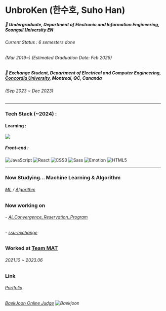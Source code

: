 # UnbroKen (한수호, Suho Han)

##### 🏫 Undergraduate, Department of Electronic and Information Engineering, [Soongsil University](https://ssu.ac.kr/) [EN](https://webtrans.llsollu.com:40443/ezweb/translate?source=KO&target=EN&profileId=0012d8d1-14e0-4237-a6a5-a68bc015f94d&url=https%3A%2F%2Fssu.ac.kr%2Fmain_renewal%2F)

###### Current Status : 6 semesters done

###### (Mar 2019~) (Estimated Graduation Date: Feb 2025)

##### 🏫 Exchange Student, Department of Electrical and Computer Engineering, [Concordia University](https://www.concordia.ca/), Montreal, QC, Cananda

###### (Sep 2023 ~ Dec 2023)

---

### Tech Stack (~2024) :

#### Learning :

![](https://img.shields.io/badge/PyTorch-EE4C2C?style=flat-square&logo=PyTorch&logoColor=white)

##### Front-end :

![JavaScript](https://img.shields.io/badge/JavaScript-F7DF1E?style=flat-square&logo=JavaScript&logoColor=white) ![React](https://img.shields.io/badge/React-1F232A?style=flat-square&logo=React&logoColor=#61DBFB) ![CSS3](https://img.shields.io/badge/CSS3-1572B6?style=flat-square&logo=CSS3&logoColor=white) ![Sass](https://img.shields.io/badge/Sass-CC6699?style=flat-square&logo=Sass&logoColor=white) ![Emotion](https://img.shields.io/badge/Emotion-c468b7?style=flat-square&logo=&logoColor=) ![HTML5](https://img.shields.io/badge/HTML5-E34F26?style=flat-square&logo=HTML5&logoColor=white)

---

### Now Studying... Machine Learning & Algorithm

###### [ML](https://github.com/users/unbroken2650/projects/2) / [Algorithm](https://github.com/unbroken2650/algorithm_python)

### Now working on

###### - [AI_Convergence_Reservation_Program](https://github.com/UNITY-SSU/AI_Convergence_Reservation_Program)
###### - [ssu-exchange](https://github.com/unbroken2650/ssu-exchange)

### Worked at [Team MAT](https://github.com/TEAM-MAT)

###### 2021.10 ~ 2023.06

######

### Link
###### [Portfolio](https://github.com/unbroken2650/Portfolio)
###### [BaekJoon Online Judge](https://www.acmicpc.net/user/hansuho36eie) ![Baekjoon](http://mazassumnida.wtf/api/mini/generate_badge?boj=hansuho36eie)
